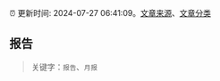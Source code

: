 :alarm_clock: 更新时间: 2024-07-27 06:41:09。[文章来源](/README.md)、[文章分类](/TAGS.md)

## 报告


> 关键字：`报告`、`月报`



